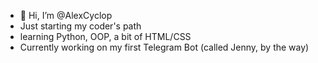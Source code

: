 - 👋 Hi, I’m @AlexCyclop
- Just starting my coder's path
- learning Python, OOP, a bit of HTML/CSS
- Currently working on my first Telegram Bot (called Jenny, by the way)

<!---
AlexCyclop/AlexCyclop is a ✨ special ✨ repository because its `README.md` (this file) appears on your GitHub profile.
You can click the Preview link to take a look at your changes.
--->
